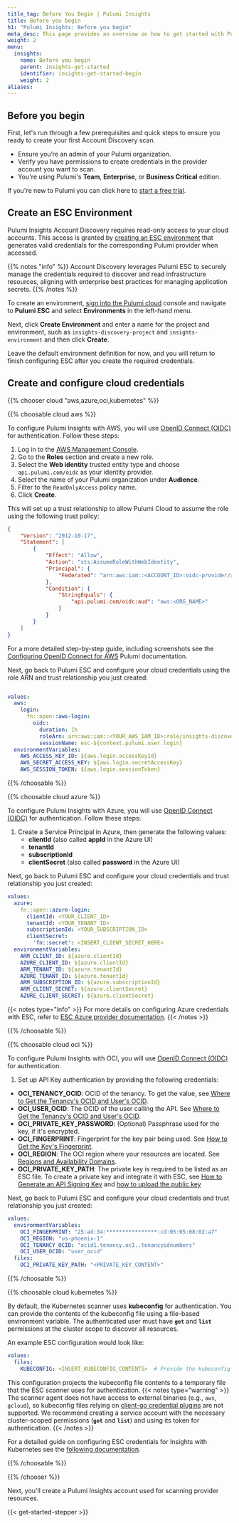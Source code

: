 ```yaml
---
title_tag: Before You Begin | Pulumi Insights
title: Before you begin
h1: "Pulumi Insights: Before you begin"
meta_desc: This page provides an overview on how to get started with Pulumi Insights Accounts.
weight: 2
menu:
  insights:
    name: Before you begin
    parent: insights-get-started
    identifier: insights-get-started-begin
    weight: 2
aliases:
---
```


## Before you begin

First, let's run through a few prerequisites and quick steps to ensure you ready to create your first Account Discovery scan.

- Ensure you’re an admin of your Pulumi organization.
- Verify you have permissions to create credentials in the provider account you want to scan.
- You're using Pulumi's **Team**, **Enterprise**, or **Business Critical** edition.

If you're new to Pulumi you can click here to [start a free trial](https://app.pulumi.com/?create-organization).

## Create an ESC Environment

Pulumi Insights Account Discovery requires read-only access to your cloud accounts. This access is granted by [creating an ESC environment](/docs/esc/get-started/create-environment/) that generates valid credentials for the corresponding Pulumi provider when accessed.

{{% notes "info" %}}
Account Discovery leverages Pulumi ESC to securely manage the credentials required to discover and read infrastructure resources, aligning with enterprise best practices for managing application secrets.
{{% /notes %}}

To create an environment, [sign into the Pulumi cloud](https://app.pulumi.com/) console and navigate to **Pulumi ESC** and select **Environments** in the left-hand menu.

Next, click **Create Environment** and enter a name for the project and environment, such as `insights-discovery-project` and `insights-environment` and then click **Create**.

Leave the default environment definition for now, and you will return to finish configuring ESC after you create the required credentials.

## Create and configure cloud credentials

<!-- TODO: get oracle cloud chooser working -->

{{% chooser cloud "aws,azure,oci,kubernetes" %}}

{{% choosable cloud aws %}}

To configure Pulumi Insights with AWS, you will use [OpenID Connect (OIDC)](/docs/pulumi-cloud/access-management/oidc/) for authentication. Follow these steps:

1. Log in to the [AWS Management Console](https://console.aws.amazon.com/iam/).
2. Go to the **Roles** section and create a new role.
3. Select the **Web identity** trusted entity type and choose `api.pulumi.com/oidc` as your identity provider.
4. Select the name of your Pulumi organization under **Audience**.
5. Filter to the `ReadOnlyAccess` policy name.
6. Click **Create**.

This will set up a trust relationship to allow Pulumi Cloud to assume the role using the following trust policy:

```json
{
    "Version": "2012-10-17",
    "Statement": [
        {
            "Effect": "Allow",
            "Action": "sts:AssumeRoleWithWebIdentity",
            "Principal": {
                "Federated": "arn:aws:iam::<ACCOUNT_ID>:oidc-provider/api.pulumi.com/oidc"
            },
            "Condition": {
                "StringEquals": {
                    "api.pulumi.com/oidc:aud": "aws:<ORG_NAME>"
                }
            }
        }
    ]
}
```

For a more detailed step-by-step guide, including screenshots see the [Configuring OpenID Connect for AWS](/docs/esc/environments/configuring-oidc/aws/) Pulumi documentation.

Next, go back to Pulumi ESC and configure your cloud credentials using the role ARN and trust relationship you just created:

```yaml

values:
  aws:
    login:
      fn::open::aws-login:
        oidc:
          duration: 1h
          roleArn: arn:aws:iam::<YOUR_AWS_IAM_ID>:role/insights-discovery-1
          sessionName: esc-${context.pulumi.user.login}
  environmentVariables:
    AWS_ACCESS_KEY_ID: ${aws.login.accessKeyId}
    AWS_SECRET_ACCESS_KEY: ${aws.login.secretAccessKey}
    AWS_SESSION_TOKEN: ${aws.login.sessionToken}
```

{{% /choosable %}}

{{% choosable cloud azure %}}

To configure Pulumi Insights with Azure, you will use [OpenID Connect (OIDC)](/docs/pulumi-cloud/access-management/oidc/) for authentication. Follow these steps:

1. Create a Service Principal in Azure, then generate the following values:
   - **clientId** (also called **appId** in the Azure UI)
   - **tenantId**
   - **subscriptionId**
   - **clientSecret** (also called **password** in the Azure UI)

Next, go back to Pulumi ESC and configure your cloud credentials and trust relationship you just created:

```yaml
values:
  azure:
    fn::open::azure-login:
      clientId: <YOUR_CLIENT_ID>
      tenantId: <YOUR_TENANT_ID>
      subscriptionId: <YOUR_SUBSCRIPTION_ID>
      clientSecret:
        'fn::secret': <INSERT_CLIENT_SECRET_HERE>
  environmentVariables:
    ARM_CLIENT_ID: ${azure.clientId}
    AZURE_CLIENT_ID: ${azure.clientId}
    ARM_TENANT_ID: ${azure.tenantId}
    AZURE_TENANT_ID: ${azure.tenantId}
    ARM_SUBSCRIPTION_ID: ${azure.subscriptionId}
    ARM_CLIENT_SECRET: ${azure.clientSecret}
    AZURE_CLIENT_SECRET: ${azure.clientSecret}
```

{{< notes type="info" >}}
  For more details on configuring Azure credentials with ESC, refer to [ESC Azure provider documentation](/docs/esc/environments/configuring-oidc/azure/).
{{< /notes >}}

{{% /choosable %}}

{{% choosable cloud oci %}}

To configure Pulumi Insights with OCI, you will use [OpenID Connect (OIDC)](/docs/pulumi-cloud/access-management/oidc/) for authentication.

1. Set up API Key authentication by providing the following credentials:

- **OCI_TENANCY_OCID**: OCID of the tenancy. To get the value, see [Where to Get the Tenancy's OCID and User's OCID](https://docs.oracle.com/iaas/Content/API/Concepts/apisigningkey.htm#five).
- **OCI_USER_OCID**: The OCID of the user calling the API. See [Where to Get the Tenancy's OCID and User's OCID](https://docs.oracle.com/iaas/Content/API/Concepts/apisigningkey.htm#five).
- **OCI_PRIVATE_KEY_PASSWORD**: (Optional) Passphrase used for the key, if it's encrypted.
- **OCI_FINGERPRINT**: Fingerprint for the key pair being used. See [How to Get the Key's Fingerprint](https://docs.oracle.com/iaas/Content/API/Concepts/apisigningkey.htm#four).
- **OCI_REGION**: The OCI region where your resources are located. See [Regions and Availability Domains](https://docs.oracle.com/iaas/Content/General/Concepts/regions.htm).
- **OCI_PRIVATE_KEY_PATH**: The private key is required to be listed as an ESC file. To create a private key and integrate it with ESC, see [How to Generate an API Signing Key](https://docs.oracle.com/iaas/Content/API/Concepts/apisigningkey.htm#two) and [how to upload the public key](https://docs.oracle.com/iaas/Content/API/Concepts/apisigningkey.htm#three)

Next, go back to Pulumi ESC and configure your cloud credentials and trust relationship you just created:

```yaml
values:
  environmentVariables:
    OCI_FINGERPRINT: "25:ad:34:****************:cd:05:05:08:02:a7"
    OCI_REGION: "us-phoenix-1"
    OCI_TENANCY_OCID: "ocid1.tenancy.oc1..tenancyidnumbers"
    OCI_USER_OCID: "user_ocid"
  files:
    OCI_PRIVATE_KEY_PATH: "<PRIVATE_KEY_CONTENT>"
```

{{% /choosable %}}

{{% choosable cloud kubernetes %}}

By default, the Kubernetes scanner uses **kubeconfig** for authentication. You can provide the contents of the kubeconfig file using a file-based environment variable. The authenticated user must have **`get`** and **`list`** permissions at the cluster scope to discover all resources.

An example ESC configuration would look like:

```yaml
values:
  files:
    KUBECONFIG: <INSERT_KUBECONFIG_CONTENTS>  # Provide the kubeconfig contents here
```

This configuration projects the kubeconfig file contents to a temporary file that the ESC scanner uses for authentication.
{{< notes type="warning" >}}
  The scanner agent does not have access to external binaries (e.g., `aws`, `gcloud`), so kubeconfig files relying on [client-go credential plugins](https://kubernetes.io/docs/reference/access-authn-authz/authentication/#client-go-credential-plugins) are not supported. We recommend creating a service account with the necessary cluster-scoped permissions (**`get`** and **`list`**) and using its token for authentication.
{{< /notes >}}

For a detailed guide on configuring ESC credentials for Insights with Kubernetes see the [following documentation](/docs/insights/accounts/#kubernetes-k8s).

{{% /choosable %}}

{{% /chooser %}}

Next, you'll create a Pulumi Insights account used for scanning provider resources.

{{< get-started-stepper >}}

